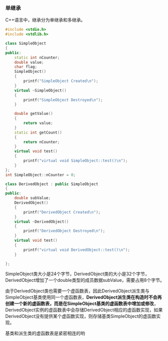 ### 单继承

C++语言中，继承分为单继承和多继承。

```c++
#include <stdio.h>
#include <stdlib.h>

class SimpleObject
{
public:
    static int nCounter;
    double value;
    char flag;
    SimpleObject()
    {
        printf("SimpleObject Created\n");
    }
    virtual ~SimpleObject()
    {
        printf("SimpleObject Destroyed\n");
    }

    double getValue()
    {
        return value;
    }
    static int getCount()
    {
        return nCounter;
    }
    virtual void test()
    {
        printf("virtual void SimpleObject::test()\n");
    }
};
int SimpleObject::nCounter = 0;

class DerivedObject : public SimpleObject
{
public:
    double subValue;
    DerivedObject()
    {
        printf("DerivedObject Created\n");
    }
    virtual ~DerivedObject()
    {
        printf("DerivedObject Destroyed\n");
    }
    virtual void test()
    {
        printf("virtual void DerivedObject::test()\n");
    }

};
```

SimpleObject类大小是24个字节，DerivedObject类的大小是32个字节，DerivedObject增加了一个double类型的成员数据subValue，需要占用8个字节。

由于DerivedObject类也需要一个虚函数表，因此DerivedObject派生类与SimpleObject基类使用同一个虚函数表，**DerivedObject派生类在构造时不会再创建一个新的虚函数表，而是在SimpleObject基类的虚函数表中增加或修改**，DerivedObject实例的虚函数表中会存储DerivedObject相应的虚函数实现，如果DerivedObject没有提供某个虚函数实现，则存储基类SimpleObject的虚函数实现。



基类和派生类的虚函数表是紧密相连的哟







